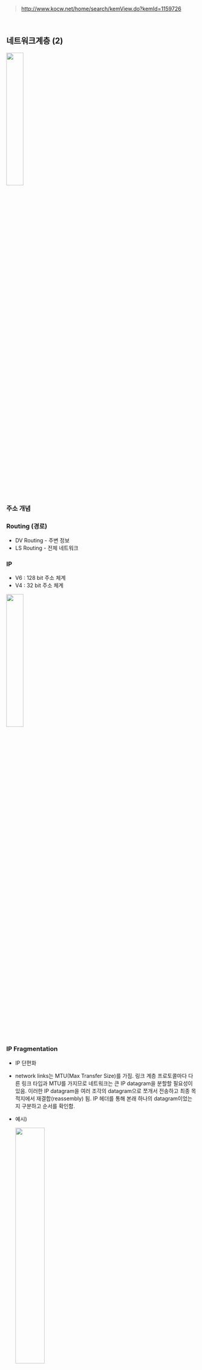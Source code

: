 > http://www.kocw.net/home/search/kemView.do?kemId=1159726  

<br>

## 네트워크계층 (2)  

<img src="https://user-images.githubusercontent.com/88132500/230449068-87822ba4-f13c-417a-8379-0e16cbfc7434.png" width="30%" height="30%">  

<br>

### 주소 개념  
### Routing (경로)  
  - DV Routing - 주변 정보
  - LS Routing - 전체 네트워크  

### IP
- V6 : 128 bit 주소 체계
- V4 : 32 bit 주소 체계  

<img src="https://user-images.githubusercontent.com/88132500/230450576-8949588b-445a-4d3c-aa81-4e45858a39b9.png" width="30%" height="30%">  

<br>

### IP Fragmentation  
- IP 단편화
- network links는 MTU(Max Transfer Size)를 가짐. 링크 계층 프로토콜마다 다른 링크 타입과 MTU를 가지므로 네트워크는 큰 IP datagram을 분할할 필요성이 있음. 이러한 IP datagram을 여러 조각의 datagram으로 쪼개서 전송하고 최종 목적지에서 재결합(reassembly) 됨. IP 헤더를 통해 본래 하나의 datagram이었는지 구분하고 순서를 확인함. 
- 예시)  

  <img src="https://user-images.githubusercontent.com/88132500/230593734-dc2690d9-5a2b-4f96-ac28-1f10d88fbd02.png" width="40%" height="40%">  

  - 4000byte datagram을 3개의 datagram으로 쪼개서 전송했다고 가정
  - 각 datagram은 헤더가 20byte씩을 차지함. 즉, 처음 datagram도 헤더가 20byte를 차지하므로 data field는 3980임.
  - MTU는 1500byte이므로 1500, 1500, 1040으로 쪼개서 보내는 게 효율적 (각 datagram이 모두 20byte의 헤더를 포함한다는 것을 생각)
  - 처음 datagram의 datafield가 3980이므로 1480 + 1480 + 1020 = 3980으로 딱 맞음  
  
  <br>
  
  - offset은 시작주소를 나타내는 데 가장 첫 번째 datagram은 주소가 0부터 시작하며, 두 번째 datagram의 주소는 이전 datagram의 datafield 다음을 가리켜야 하므로, 1480/8 = 185 (주소는 8byte 기준)
  - 3번째 datagram의 주소는 185+1480/8 = 370
  - 시작 주소가 필요한 이유 -> 재결합을 위해서  

  <img src="https://user-images.githubusercontent.com/88132500/230595205-b2edc70d-2033-4322-8bed-6d381812ab35.png" width="40%" height="40%">  
  
  - 3개로 쪼개진 datagram을 다시 합치면 위와 같이 됨
  - offset을 이용해 순서를 알 수 있음  

### IP 할당  
- ISP or 기관에서 subnet 영역할당  
- ICANN (Internet Corporation for Assigned Names and Numbers)
  - 인터넷 DNS의 기술적 관리, IP 주소공간 할당, 프로토콜 파라미터 지정, 루트 서버 시스템 관리 등의 업무를 조정하는 역할을 함
- 서버 운영 시 state IP를 ISP or 기관에서 요청하여 할당받음
  - 기계에 수동 입력  
- DHCP (Dynamic Host Configuration Protocol)
  - 호스트 IP 구성 관리를 단순화 하는 IP 표준
  - DHCP 서버를 사용하여 IP 주소 및 관련된 기타 구성 세부 정보를 네트워크의 DHCP 사용 클라이언트에게 동적으로 할당하는 방법을 제공함  

### NAT (Network Address Translation)  
- IP 패킷의 TCP/UDP 포트 숫자와 소스 및 목적지의 IP 주소 등을 재기록하면서 라우터를 통해 네트워크 트래픽을 주고 받는 기술
- NAT를 이용하는 이유 -> 대개 사설 네트워크에 속한 여러 개의 호스트가 하나의 공인 IP 주소를 사용하여 인터넷에 접속하기 위해서
